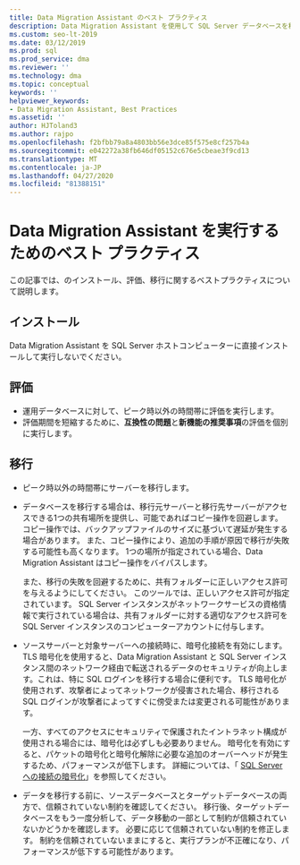 ```yaml
---
title: Data Migration Assistant のベスト プラクティス
description: Data Migration Assistant を使用して SQL Server データベースを移行するためのベストプラクティスについて説明します
ms.custom: seo-lt-2019
ms.date: 03/12/2019
ms.prod: sql
ms.prod_service: dma
ms.reviewer: ''
ms.technology: dma
ms.topic: conceptual
keywords: ''
helpviewer_keywords:
- Data Migration Assistant, Best Practices
ms.assetid: ''
author: HJToland3
ms.author: rajpo
ms.openlocfilehash: f2bfbb79a8a4803bb56e3dce85f575e8cf257b4a
ms.sourcegitcommit: e042272a38fb646df05152c676e5cbeae3f9cd13
ms.translationtype: MT
ms.contentlocale: ja-JP
ms.lasthandoff: 04/27/2020
ms.locfileid: "81388151"
---
```

# <a name="best-practices-for-running-data-migration-assistant"></a>Data Migration Assistant を実行するためのベスト プラクティス
この記事では、のインストール、評価、移行に関するベストプラクティスについて説明します。

## <a name="installation"></a>インストール
Data Migration Assistant を SQL Server ホストコンピューターに直接インストールして実行しないでください。

## <a name="assessment"></a>評価
- 運用データベースに対して、ピーク時以外の時間帯に評価を実行します。
- 評価期間を短縮するために、**互換性の問題**と**新機能の推奨事項**の評価を個別に実行します。

## <a name="migration"></a>移行
- ピーク時以外の時間帯にサーバーを移行します。

- データベースを移行する場合は、移行元サーバーと移行先サーバーがアクセスできる1つの共有場所を提供し、可能であればコピー操作を回避します。 コピー操作では、バックアップファイルのサイズに基づいて遅延が発生する場合があります。 また、コピー操作により、追加の手順が原因で移行が失敗する可能性も高くなります。 1つの場所が指定されている場合、Data Migration Assistant はコピー操作をバイパスします。
 
    また、移行の失敗を回避するために、共有フォルダーに正しいアクセス許可を与えるようにしてください。 このツールでは、正しいアクセス許可が指定されています。 SQL Server インスタンスがネットワークサービスの資格情報で実行されている場合は、共有フォルダーに対する適切なアクセス許可を SQL Server インスタンスのコンピューターアカウントに付与します。

- ソースサーバーと対象サーバーへの接続時に、暗号化接続を有効にします。 TLS 暗号化を使用すると、Data Migration Assistant と SQL Server インスタンス間のネットワーク経由で転送されるデータのセキュリティが向上します。これは、特に SQL ログインを移行する場合に便利です。 TLS 暗号化が使用されず、攻撃者によってネットワークが侵害された場合、移行される SQL ログインが攻撃者によってすぐに傍受または変更される可能性があります。

    一方、すべてのアクセスにセキュリティで保護されたイントラネット構成が使用される場合には、暗号化は必ずしも必要ありません。 暗号化を有効にすると、パケットの暗号化と暗号化解除に必要な追加のオーバーヘッドが発生するため、パフォーマンスが低下します。 詳細については、「 [SQL Server への接続の暗号化](https://go.microsoft.com/fwlink/?linkid=832513)」を参照してください。
    
- データを移行する前に、ソースデータベースとターゲットデータベースの両方で、信頼されていない制約を確認してください。 移行後、ターゲットデータベースをもう一度分析して、データ移動の一部として制約が信頼されていないかどうかを確認します。 必要に応じて信頼されていない制約を修正します。 制約を信頼されていないままにすると、実行プランが不正確になり、パフォーマンスが低下する可能性があります。

